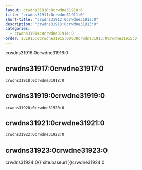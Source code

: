 ```yaml
---
layout: crwdns31910:0crwdne31910:0
title: "crwdns31911:0crwdne31911:0"
short-title: "crwdns31912:0crwdne31912:0"
description: "crwdns31913:0crwdne31913:0"
categories:
  - crwdns31914:0crwdne31914:0
order: s31915:0crwdne31915:00038crwdns31915:0crwdne31915:0
---
```

crwdns31916:0crwdne31916:0

## crwdns31917:0crwdne31917:0

    crwdns31918:0crwdne31918:0
    

## crwdns31919:0crwdne31919:0

    crwdns31920:0crwdne31920:0
    

## crwdns31921:0crwdne31921:0

    crwdns31922:0crwdne31922:0
    

## crwdns31923:0crwdne31923:0

crwdns31924:0{{ site.baseurl }}crwdne31924:0